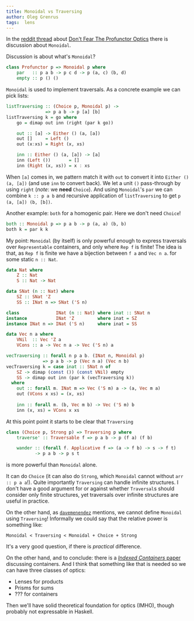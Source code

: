 ```yaml
---
title: Monoidal vs Traversing
author: Oleg Grenrus
tags:  lens
---
```


In the [reddit thread](https://www.reddit.com/r/haskell/comments/73tlhs/dont_fear_the_profunctor_optics/)
about [Don't Fear The Profunctor Optics](https://github.com/hablapps/DontFearTheProfunctorOptics)
there is discussion about `Monoidal`.

Discussion is about what's `Monoidal`?

```haskell
class Profunctor p => Monoidal p where
    par   :: p a b -> p c d -> p (a, c) (b, d)
    empty :: p () ()
```

`Monoidal` is used to implement traversals.
As a concrete example we can pick lists:

```haskell
listTraversing :: (Choice p, Monoidal p) ->
               => p a b -> p [a] [b]
listTraversing k = go where
    go = dimap out inn (right (par k go))

    out :: [a] -> Either () (a, [a])
    out []     = Left ()
    out (x:xs) = Right (x, xs)

    inn :: Either () (a, [a]) -> [a]
    inn (Left ())       = []
    inn (Right (x, xs)) = x : xs
```

When `[a]` comes in, we pattern match it with `out` to convert it into `Either () (a, [a])` (and use `inn` to convert back).
We let a unit `()` pass-through by using `right` (*note*: we **need** `Choice`).
And using `Monoidal`'s `par` we can combine `k :: p a b` and recursive application
of `listTraversing` to get `p (a, [a]) (b, [b])`.

Another example: `both` for a homogenic pair. Here we don't need `Choice`!

```haskell
both :: Monoidal p => p a b -> p (a, a) (b, b)
both k = par k k
```

My point: `Monoidal` (by itself) is only powerful enough to express
traversals over `Representable` containers, and only where `Rep f` is finite!
The idea is that, as `Rep f` is finite we have a bijection between `f a` and `Vec n a`.
for some static `n :: Nat`.

```haskell
data Nat where
    Z :: Nat
    S :: Nat -> Nat

data SNat (n :: Nat) where
    SZ :: SNat 'Z
    SS :: INat n => SNat ('S n)

class              INat (n :: Nat) where inat :: SNat n
instance           INat 'Z         where inat = SZ
instance INat n => INat ('S n)     where inat = SS

data Vec n a where
    VNil  :: Vec 'Z a
    VCons :: a -> Vec n a -> Vec ('S n) a 

vecTraversing :: forall n p a b. (INat n, Monoidal p)
              => p a b -> p (Vec n a) (Vec n b)
vecTraversing k = case inat :: SNat n of
    SZ -> dimap (const ()) (const VNil) empty
    SS -> dimap out inn (par k (vecTraversing k))
  where
    out :: forall m. INat m => Vec ('S m) a -> (a, Vec m a)
    out (VCons x xs) = (x, xs)
    
    inn :: forall m. (b, Vec m b) -> Vec ('S m) b
    inn (x, xs) = VCons x xs
```

At this point point it starts to be clear that `Traversing`

```haskell
class (Choice p, Strong p) => Traversing p where
    traverse' :: Traversable f => p a b -> p (f a) (f b)

    wander :: (forall f. Applicative f => (a -> f b) -> s -> f t)
           -> p a b -> p s t
```
is more powerful than `Monoidal` alone.

It can do `Choice` (it can also do `Strong`, which `Monoidal` cannot without `arr :: p a a`!).
Quite importantly `Traversing` can handle infinite structures.
I don't have a good argument for or against whether `Traversal`s should consider
only finite structures, yet traversals over infinite structures are useful in
practice.

On the other hand, as [`davemenendez`](https://www.reddit.com/r/haskell/comments/73tlhs/dont_fear_the_profunctor_optics/dntyqas/) mentions,
we cannot define `Monoidal` using `Traversing`! Informally we could say
that the relative power is something like:

```
Monoidal < Traversing < Monoidal + Choice + Strong
```

It's a very good question, if there is *practical* difference.

On the other hand, and to conclude:
there is a [*Indexed Containers* paper](http://strictlypositive.org/indexed-containers.pdf)
discussing containers. And I think that something like that is needed so we
can have three classes of optics:

- Lenses for products
- Prisms for sums
- ??? for containers

Then we'll have solid theoretical foundation for optics (IMHO), though
probably not expressable in Haskell.
